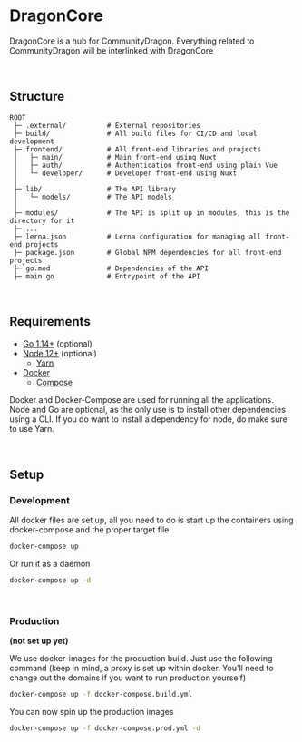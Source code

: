 # DragonCore

DragonCore is a hub for CommunityDragon.
Everything related to CommunityDragon will be interlinked with DragonCore

&nbsp;

## Structure

```
ROOT
 ├─ .external/          # External repositories
 ├─ build/              # All build files for CI/CD and local development
 ├─ frontend/           # All front-end libraries and projects
 │   ├─ main/           # Main front-end using Nuxt
 │   ├─ auth/           # Authentication front-end using plain Vue
 │   └─ developer/      # Developer front-end using Nuxt
 │
 ├─ lib/                # The API library
 │   └─ models/         # The API models
 │
 ├─ modules/            # The API is split up in modules, this is the directory for it
 ├─ ...
 ├─ lerna.json          # Lerna configuration for managing all front-end projects
 ├─ package.json        # Global NPM dependencies for all front-end projects
 ├─ go.mod              # Dependencies of the API
 ├─ main.go             # Entrypoint of the API
```

&nbsp;

## Requirements

- [Go 1.14+](https://golang.org/) (optional)
- [Node 12+](https://nodejs.org/en/) (optional)
  - [Yarn](https://yarnpkg.com/)
- [Docker](https://www.docker.com/)
  - [Compose](https://docs.docker.com/compose/install/)

Docker and Docker-Compose are used for running all the applications.
Node and Go are optional, as the only use is to install other dependencies
using a CLI. If you do want to install a dependency for node, do make sure 
to use Yarn.

&nbsp;

## Setup

### Development

All docker files are set up, all you need to do is start up the containers using docker-compose and the proper target file.
```bash
docker-compose up
```
Or run it as a daemon
```bash
docker-compose up -d
```

&nbsp;

### Production
**(not set up yet)**

We use docker-images for the production build. Just use the following command (keep 
in mind, a proxy is set up within docker. You'll need to change out the domains if 
you want to run production yourself)
```bash
docker-compose up -f docker-compose.build.yml
```
You can now spin up the production images
```bash
docker-compose up -f docker-compose.prod.yml -d
```
